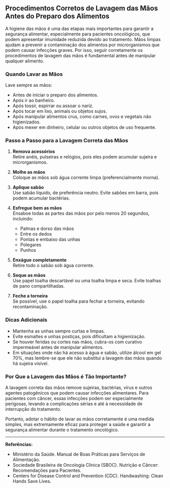 
## Procedimentos Corretos de Lavagem das Mãos Antes do Preparo dos Alimentos

A higiene das mãos é uma das etapas mais importantes para garantir a segurança alimentar, especialmente para pacientes oncológicos, que podem apresentar imunidade reduzida devido ao tratamento. Mãos limpas ajudam a prevenir a contaminação dos alimentos por microrganismos que podem causar infecções graves. Por isso, seguir corretamente os procedimentos de lavagem das mãos é fundamental antes de manipular qualquer alimento.

### Quando Lavar as Mãos

Lave sempre as mãos:
- Antes de iniciar o preparo dos alimentos.
- Após ir ao banheiro.
- Após tossir, espirrar ou assoar o nariz.
- Após tocar em lixo, animais ou objetos sujos.
- Após manipular alimentos crus, como carnes, ovos e vegetais não higienizados.
- Após mexer em dinheiro, celular ou outros objetos de uso frequente.

### Passo a Passo para a Lavagem Correta das Mãos

1. **Remova acessórios**  
   Retire anéis, pulseiras e relógios, pois eles podem acumular sujeira e microrganismos.

2. **Molhe as mãos**  
   Coloque as mãos sob água corrente limpa (preferencialmente morna).

3. **Aplique sabão**  
   Use sabão líquido, de preferência neutro. Evite sabões em barra, pois podem acumular bactérias.

4. **Esfregue bem as mãos**  
   Ensaboe todas as partes das mãos por pelo menos 20 segundos, incluindo:
   - Palmas e dorso das mãos
   - Entre os dedos
   - Pontas e embaixo das unhas
   - Polegares
   - Punhos

5. **Enxágue completamente**  
   Retire todo o sabão sob água corrente.

6. **Seque as mãos**  
   Use papel toalha descartável ou uma toalha limpa e seca. Evite toalhas de pano compartilhadas.

7. **Feche a torneira**  
   Se possível, use o papel toalha para fechar a torneira, evitando recontaminação.

### Dicas Adicionais

- Mantenha as unhas sempre curtas e limpas.
- Evite esmaltes e unhas postiças, pois dificultam a higienização.
- Se houver feridas ou cortes nas mãos, cubra-os com curativo impermeável antes de manipular alimentos.
- Em situações onde não há acesso à água e sabão, utilize álcool em gel 70%, mas lembre-se que ele não substitui a lavagem das mãos quando há sujeira visível.

### Por Que a Lavagem das Mãos é Tão Importante?

A lavagem correta das mãos remove sujeiras, bactérias, vírus e outros agentes patogênicos que podem causar infecções alimentares. Para pacientes com câncer, essas infecções podem ser especialmente perigosas, levando a complicações sérias e até à necessidade de interrupção do tratamento.

Portanto, adotar o hábito de lavar as mãos corretamente é uma medida simples, mas extremamente eficaz para proteger a saúde e garantir a segurança alimentar durante o tratamento oncológico.

---
**Referências:**
- Ministério da Saúde. Manual de Boas Práticas para Serviços de Alimentação.
- Sociedade Brasileira de Oncologia Clínica (SBOC). Nutrição e Câncer: Recomendações para Pacientes.
- Centers for Disease Control and Prevention (CDC). Handwashing: Clean Hands Save Lives.
```
